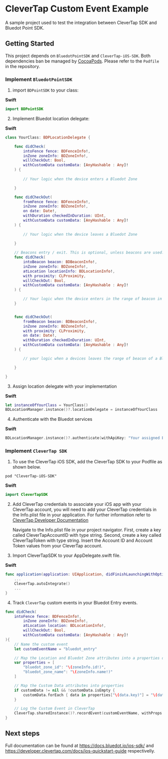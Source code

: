 # CleverTap Custom Event Example

A sample project used to test the integration between CleverTap SDK and Bluedot Point SDK.
## Getting Started

This project depends on `BluedotPointSDK` and `CleverTap-iOS-SDK`. Both dependencies ban be managed by [CocoaPods](https://cocoapods.org/). Please refer to the `Podfile` in the repository.

### Implement `BluedotPointSDK`

1. import `BDPointSDK` to your class:

**Swift**

```swift
import BDPointSDK
```

2. Implement Bluedot location delegate:

**Swift**
```swift
class YourClass: BDPLocationDelegate {

    func didCheck(
        intoFence fence: BDFenceInfo!,
        inZone zoneInfo: BDZoneInfo!,
        willCheckOut: Bool,
        withCustomData customData: [AnyHashable : Any]!
    ) {
     
        // Your logic when the device enters a Bluedot Zone

    }

    func didCheckOut(
        fromFence fence: BDFenceInfo!,
        inZone zoneInfo: BDZoneInfo!,
        on date: Date!,
        withDuration checkedInDuration: UInt,
        withCustomData customData: [AnyHashable : Any]!
    ) {
        
        // Your logic when the device leaves a Bluedot Zone
        
    }

    // Beacons entry / exit. This is optional, unless beacons are used.
    func didCheck(
        intoBeacon beacon: BDBeaconInfo!,
        inZone zoneInfo: BDZoneInfo!,
        atLocation locationInfo: BDLocationInfo!,
        with proximity: CLProximity,
        willCheckOut: Bool,
        withCustomData customData: [AnyHashable : Any]!
    ) {

        // Your logic when the device enters in the range of beacon in a Bluedot Zone
    }


    func didCheckOut(
        fromBeacon beacon: BDBeaconInfo!,
        inZone zoneInfo: BDZoneInfo!,
        with proximity: CLProximity,
        on date: Date!,
        withDuration checkedInDuration: UInt,
        withCustomData customData: [AnyHashable : Any]! 
    ) {

        // your logic when a devices leaves the range of beacon of a Bluedot Zone

    }

}
```

3. Assign location delegate with your implementation

**Swift**
```swift
let instanceOfYourClass = YourClass()
BDLocationManager.instance()?.locationDelegate = instanceOfYourClass
```

4. Authenticate with the Bluedot services

**Swift**
```swift
BDLocationManager.instance()?.authenticate(withApiKey: "Your assigned Bluedot API Key", requestAuthorization: .authorizedAlways)
```

### Implement `CleverTap SDK`

1. To use the CleverTap iOS SDK, add the CleverTap SDK to your Podfile as shown below.
```
pod "CleverTap-iOS-SDK"
```

**Swift**
```swift
import CleverTapSDK
```

2. Add CleverTap credentials to associate your iOS app with your CleverTap account, you will need to add your CleverTap credentials in the Info.plist file in your application. For further information refer to [CleverTap Developer Documentation](https://developer.clevertap.com/docs/ios-quickstart-guide)

    Navigate to the Info.plist file in your project navigator. First, create a key called CleverTapAccountID with type string.
    Second, create a key called CleverTapToken with type string. Insert the Account ID and Account Token values from your CleverTap account.

3. Import CleverTapSDK to your AppDelegate.swift file.

**Swift**
```swift
func application(application: UIApplication, didFinishLaunchingWithOptions launchOptions: [NSObject:AnyObject]?) -> Bool {
    ...
    CleverTap.autoIntegrate()
    ...
}
```

4. Track `CleverTap` custom events in your Bluedot Entry events.

```swift
func didCheck(
    intoFence fence: BDFenceInfo!,
        inZone zoneInfo: BDZoneInfo!,
        atLocation location: BDLocationInfo!,
        willCheckOut: Bool,
        withCustomData customData: [AnyHashable : Any]!
){
    // Name the custom event 
    let customEventName = "bluedot_entry"

    // Map the Location and Bluedot Zone attributes into a properties dictionary
    var properties = [
        "bluedot_zone_id": "\(zoneInfo.id!)",
        "bluedot_zone_name": "\(zoneInfo.name!)"
    ]

    // Map the Custom Data attributes into properties
    if customData != nil && !customData.isEmpty {
        customData.forEach { data in properties["\(data.key)"] = "\(data.value)"}
    }

    // Log the Custom Event in CleverTap
    CleverTap.sharedInstance()?.recordEvent(customEventName, withProps: properties)
}

```

## Next steps
Full documentation can be found at https://docs.bluedot.io/ios-sdk/ and https://developer.clevertap.com/docs/ios-quickstart-guide respectivelly.